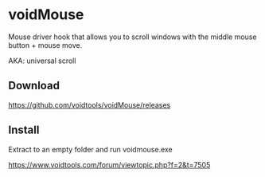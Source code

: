 # voidMouse
Mouse driver hook that allows you to scroll windows with the middle mouse button + mouse move.

AKA: universal scroll

Download
--------

https://github.com/voidtools/voidMouse/releases

Install
-------

Extract to an empty folder and run voidmouse.exe

https://www.voidtools.com/forum/viewtopic.php?f=2&t=7505
